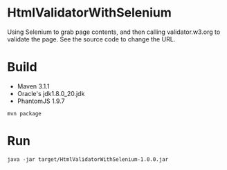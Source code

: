 HtmlValidatorWithSelenium
=========================

Using Selenium to grab page contents, and then calling validator.w3.org to validate the page. See the source code
to change the URL.

Build
=====

* Maven 3.1.1
* Oracle's jdk1.8.0_20.jdk
* PhantomJS 1.9.7

```
mvn package
```

Run
===

```
java -jar target/HtmlValidatorWithSelenium-1.0.0.jar
```

